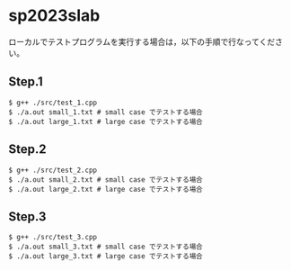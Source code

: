 # sp2023slab

ローカルでテストプログラムを実行する場合は，以下の手順で行なってください。

## Step.1 
```
$ g++ ./src/test_1.cpp
$ ./a.out small_1.txt # small case でテストする場合
$ ./a.out large_1.txt # large case でテストする場合
```
## Step.2 
```
$ g++ ./src/test_2.cpp
$ ./a.out small_2.txt # small case でテストする場合
$ ./a.out large_2.txt # large case でテストする場合
```
## Step.3 
```
$ g++ ./src/test_3.cpp
$ ./a.out small_3.txt # small case でテストする場合
$ ./a.out large_3.txt # large case でテストする場合
```
